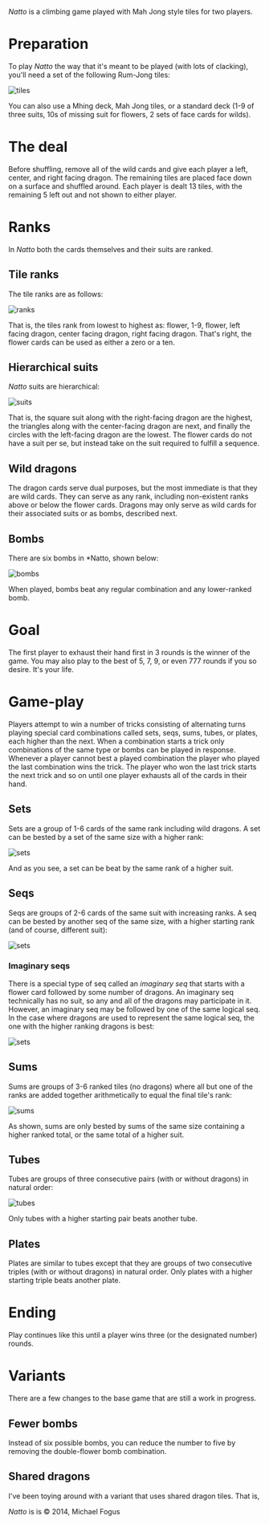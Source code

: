 *Natto* is a climbing game played with Mah Jong style tiles for two players.

Preparation
===========

To play *Natto* the way that it's meant to be played (with lots of clacking), you'll need a set of the following Rum-Jong tiles:

![tiles](https://raw.githubusercontent.com/fogus/spiel/master/kartenspiel/natto/graphics/all-tiles.png)

You can also use a Mhing deck, Mah Jong tiles, or a standard deck (1-9 of three suits, 10s of missing suit for flowers, 2 sets of face cards for wilds).

The deal
========

Before shuffling, remove all of the wild cards and give each player a left, center, and right facing dragon.  The remaining tiles are placed face down on a surface and shuffled around.  Each player is dealt 13 tiles, with the remaining 5 left out and not shown to either player.

Ranks
=====

In *Natto* both the cards themselves and their suits are ranked.

## Tile ranks

The tile ranks are as follows:

![ranks](https://raw.githubusercontent.com/fogus/spiel/master/kartenspiel/natto/graphics/ranks.png)

That is, the tiles rank from lowest to highest as: flower, 1-9, flower, left facing dragon, center facing dragon, right facing dragon. That's right, the flower cards can be used as either a zero or a ten.

## Hierarchical suits

*Natto* suits are hierarchical:

![suits](https://raw.githubusercontent.com/fogus/spiel/master/kartenspiel/natto/graphics/ranked-suits.png)

That is, the square suit along with the right-facing dragon are the highest, the triangles along with the center-facing dragon are next, and finally the circles with the left-facing dragon are the lowest.  The flower cards do not have a suit per se, but instead take on the suit required to fulfill a sequence.

## Wild dragons

The dragon cards serve dual purposes, but the most immediate is that they are wild cards.  They can serve as any rank, including non-existent ranks above or below the flower cards.  Dragons may only serve as wild cards for their associated suits or as bombs, described next.

## Bombs

There are six bombs in *Natto, shown below:

![bombs](https://raw.githubusercontent.com/fogus/spiel/master/kartenspiel/natto/graphics/bombs.png)

When played, bombs beat any regular combination and any lower-ranked bomb.

Goal
====

The first player to exhaust their hand first in 3 rounds is the winner of the game.  You may also play to the best of 5, 7, 9, or even 777 rounds if you so desire.  It's your life.

Game-play
=========

Players attempt to win a number of tricks consisting of alternating turns playing special card combinations called sets, seqs, sums, tubes, or plates, each higher than the next.  When a combination starts a trick only combinations of the same type or bombs can be played in response.  Whenever a player cannot best a played combination the player who played the last combination wins the trick.  The player who won the last trick starts the next trick and so on until one player exhausts all of the cards in their hand.

## Sets

Sets are a group of 1-6 cards of the same rank including wild dragons.  A set can be bested by a set of the same size with a higher rank:

![sets](https://raw.githubusercontent.com/fogus/spiel/master/kartenspiel/natto/graphics/sets.png)

And as you see, a set can be beat by the same rank of a higher suit.

## Seqs

Seqs are groups of 2-6 cards of the same suit with increasing ranks.  A seq can be bested by another seq of the same size, with a higher starting rank (and of course, different suit):

![sets](https://raw.githubusercontent.com/fogus/spiel/master/kartenspiel/natto/graphics/seq1.png)

### Imaginary seqs

There is a special type of seq called an *imaginary seq* that starts with a flower card followed by some number of dragons.  An imaginary seq technically has no suit, so any and all of the dragons may participate in it.  However, an imaginary seq may be followed by one of the same logical seq.  In the case where dragons are used to represent the same logical seq, the one with the higher ranking dragons is best:

![sets](https://raw.githubusercontent.com/fogus/spiel/master/kartenspiel/natto/graphics/seq2.png)

## Sums

Sums are groups of 3-6 ranked tiles (no dragons) where all but one of the ranks are added together arithmetically to equal the final tile's rank:

![sums](https://raw.githubusercontent.com/fogus/spiel/master/kartenspiel/natto/graphics/sums.png)

As shown, sums are only bested by sums of the same size containing a higher ranked total, or the same total of a higher suit.

## Tubes

Tubes are groups of three consecutive pairs (with or without dragons) in natural order:

![tubes](https://raw.githubusercontent.com/fogus/spiel/master/kartenspiel/natto/graphics/tubes.png)

Only tubes with a higher starting pair beats another tube.

## Plates

Plates are similar to tubes except that they are groups of two consecutive triples (with or without dragons) in natural order.  Only plates with a higher starting triple beats another plate.

# Ending

Play continues like this until a player wins three (or the designated number) rounds.

# Variants

There are a few changes to the base game that are still a work in progress.

## Fewer bombs

Instead of six possible bombs, you can reduce the number to five by removing the double-flower bomb combination.

## Shared dragons

I've been toying around with a variant that uses shared dragon tiles.  That is, 

*Natto* is is © 2014, Michael Fogus
